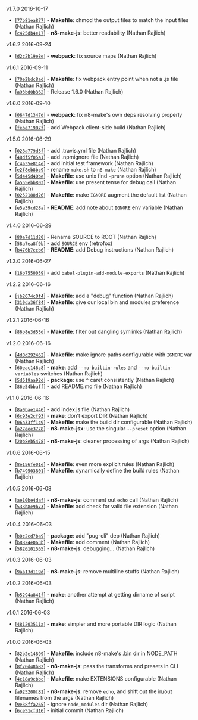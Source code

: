 v1.7.0 2016-10-17

* [[`77b81ea877`](https://github.com/TooTallNate/n8-make/commit/77b81ea877)] - **Makefile**: chmod the output files to match the input files (Nathan Rajlich)
* [[`c425db4e17`](https://github.com/TooTallNate/n8-make/commit/c425db4e17)] - **n8-make-js**: better readability (Nathan Rajlich)

v1.6.2 2016-09-24

* [[`d2c2b19e8e`](https://github.com/TooTallNate/n8-make/commit/d2c2b19e8e)] - **webpack**: fix source maps (Nathan Rajlich)

v1.6.1 2016-09-11

* [[`70e2bdc8ad`](https://github.com/TooTallNate/n8-make/commit/70e2bdc8ad)] - **Makefile**: fix webpack entry point when not a .js file (Nathan Rajlich)
* [[`a93bd0b362`](https://github.com/TooTallNate/n8-make/commit/a93bd0b362)] - Release 1.6.0 (Nathan Rajlich)

v1.6.0 2016-09-10

* [[`0647d1347d`](https://github.com/TooTallNate/n8-make/commit/0647d1347d)] - **webpack**: fix n8-make's own deps resolving properly (Nathan Rajlich)
* [[`febe71907f`](https://github.com/TooTallNate/n8-make/commit/febe71907f)] - add Webpack client-side build (Nathan Rajlich)

v1.5.0 2016-06-29

* [[`028a779d5f`](https://github.com/TooTallNate/n8-make/commit/028a779d5f)] - add .travis.yml file (Nathan Rajlich)
* [[`48df5f05a1`](https://github.com/TooTallNate/n8-make/commit/48df5f05a1)] - add .npmignore file (Nathan Rajlich)
* [[`c4a35e814e`](https://github.com/TooTallNate/n8-make/commit/c4a35e814e)] - add initial test framework (Nathan Rajlich)
* [[`e2f8eb8bc9`](https://github.com/TooTallNate/n8-make/commit/e2f8eb8bc9)] - rename `make.sh` to `n8-make` (Nathan Rajlich)
* [[`5d445d40be`](https://github.com/TooTallNate/n8-make/commit/5d445d40be)] - **Makefile**: use unix find `-prune` option (Nathan Rajlich)
* [[`a555ebb803`](https://github.com/TooTallNate/n8-make/commit/a555ebb803)] - **Makefile**: use present tense for debug call (Nathan Rajlich)
* [[`0252188d26`](https://github.com/TooTallNate/n8-make/commit/0252188d26)] - **Makefile**: make `IGNORE` augment the default list (Nathan Rajlich)
* [[`e5a39cd28a`](https://github.com/TooTallNate/n8-make/commit/e5a39cd28a)] - **README**: add note about `IGNORE` env variable (Nathan Rajlich)

v1.4.0 2016-06-29

* [[`80a7d11d20`](https://github.com/TooTallNate/n8-make/commit/80a7d11d20)] - Rename SOURCE to ROOT (Nathan Rajlich)
* [[`58a7ea8f9b`](https://github.com/TooTallNate/n8-make/commit/58a7ea8f9b)] - add `SOURCE` env (retrofox)
* [[`b476b7ccb6`](https://github.com/TooTallNate/n8-make/commit/b476b7ccb6)] - **README**: add Debug instructions (Nathan Rajlich)

v1.3.0 2016-06-27

* [[`16b7550039`](https://github.com/TooTallNate/n8-make/commit/16b7550039)] - add `babel-plugin-add-module-exports` (Nathan Rajlich)

v1.2.2 2016-06-16

* [[`jb2674c0f4`](https://github.com/TooTallNate/n8-make/commit/bb2674c0f4)] - **Makefile**: add a "debug" function (Nathan Rajlich)
* [[`310da36f84`](https://github.com/TooTallNate/n8-make/commit/310da36f84)] - **Makefile**: give our local bin and modules preference (Nathan Rajlich)

v1.2.1 2016-06-16

* [[`86b8e3d55d`](https://github.com/TooTallNate/n8-make/commit/86b8e3d55d)] - **Makefile**: filter out dangling symlinks (Nathan Rajlich)

v1.2.0 2016-06-16

* [[`4d0d292462`](https://github.com/TooTallNate/n8-make/commit/4d0d292462)] - **Makefile**: make ignore paths configurable with `IGNORE` var (Nathan Rajlich)
* [[`60eac146c8`](https://github.com/TooTallNate/n8-make/commit/60eac146c8)] - **make**: add `--no-builtin-rules` and `--no-builtin-variables` switches (Nathan Rajlich)
* [[`5d619aa92d`](https://github.com/TooTallNate/n8-make/commit/5d619aa92d)] - **package**: use `^` caret consistently (Nathan Rajlich)
* [[`86e54bbaff`](https://github.com/TooTallNate/n8-make/commit/86e54bbaff)] - add README.md file (Nathan Rajlich)

v1.1.0 2016-06-16

* [[`8a0bae1446`](https://github.com/TooTallNate/n8-make/commit/8a0bae1446)] - add index.js file (Nathan Rajlich)
* [[`6c93e2cf93`](https://github.com/TooTallNate/n8-make/commit/6c93e2cf93)] - **make**: don't export DIR (Nathan Rajlich)
* [[`06a33ff1c9`](https://github.com/TooTallNate/n8-make/commit/06a33ff1c9)] - **Makefile**: make the build dir configurable (Nathan Rajlich)
* [[`a27eee3778`](https://github.com/TooTallNate/n8-make/commit/a27eee3778)] - **n8-make-jsx**: use the singular `--preset` option (Nathan Rajlich)
* [[`20b8eb5478`](https://github.com/TooTallNate/n8-make/commit/20b8eb5478)] - **n8-make-js**: cleaner processing of args (Nathan Rajlich)

v1.0.6 2016-06-15

* [[`8e156fe01e`](https://github.com/TooTallNate/n8-make/commit/8e156fe01e)] - **Makefile**: even more explicit rules (Nathan Rajlich)
* [[`b749503801`](https://github.com/TooTallNate/n8-make/commit/b749503801)] - **Makefile**: dynamically define the build rules (Nathan Rajlich)

v1.0.5 2016-06-08

* [[`ae10be4daf`](https://github.com/TooTallNate/n8-make/commit/ae10be4daf)] - **n8-make-js**: comment out `echo` call (Nathan Rajlich)
* [[`533b8e9b73`](https://github.com/TooTallNate/n8-make/commit/533b8e9b73)] - **Makefile**: add check for valid file extension (Nathan Rajlich)

v1.0.4 2016-06-03

* [[`b0c2cd7ba9`](https://github.com/TooTallNate/n8-make/commit/b0c2cd7ba9)] - **package**: add "pug-cli" dep (Nathan Rajlich)
* [[`b8824e063b`](https://github.com/TooTallNate/n8-make/commit/b8824e063b)] - **Makefile**: add comment (Nathan Rajlich)
* [[`5826101565`](https://github.com/TooTallNate/n8-make/commit/5826101565)] - **n8-make-js**: debugging... (Nathan Rajlich)

v1.0.3 2016-06-03

* [[`9aa13d119d`](https://github.com/TooTallNate/n8-make/commit/9aa13d119d)] - **n8-make-js**: remove multiline stuffs (Nathan Rajlich)

v1.0.2 2016-06-03

* [[`b5294a841f`](https://github.com/TooTallNate/n8-make/commit/b5294a841f)] - **make**: another attempt at getting dirname of script (Nathan Rajlich)

v1.0.1 2016-06-03

* [[`481203511a`](https://github.com/TooTallNate/n8-make/commit/481203511a)] - **make**: simpler and more portable DIR logic (Nathan Rajlich)

v1.0.0 2016-06-03

* [[`82b2e14899`](https://github.com/TooTallNate/n8-make/commit/82b2e14899)] - **Makefile**: include n8-make's .bin dir in NODE_PATH (Nathan Rajlich)
* [[`8f70d48b82`](https://github.com/TooTallNate/n8-make/commit/8f70d48b82)] - **n8-make-js**: pass the transforms and presets in CLI (Nathan Rajlich)
* [[`4c18a9cbbc`](https://github.com/TooTallNate/n8-make/commit/4c18a9cbbc)] - **Makefile**: make EXTENSIONS configurable (Nathan Rajlich)
* [[`a925200f81`](https://github.com/TooTallNate/n8-make/commit/a925200f81)] - **n8-make-js**: remove `echo`, and shift out the in/out filenames from the args (Nathan Rajlich)
* [[`9e38ffa265`](https://github.com/TooTallNate/n8-make/commit/9e38ffa265)] - ignore `node_modules` dir (Nathan Rajlich)
* [[`6ce51cfd16`](https://github.com/TooTallNate/n8-make/commit/6ce51cfd16)] - initial commit (Nathan Rajlich)
